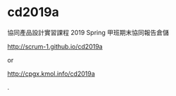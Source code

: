 # cd2019a
協同產品設計實習課程 2019 Spring 甲班期末協同報告倉儲

http://scrum-1.github.io/cd2019a

or 

http://cpgx.kmol.info/cd2019a


.
